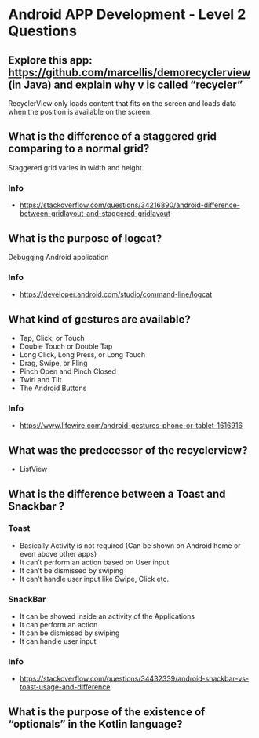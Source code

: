 # Android APP Development - Level 2 Questions

## Explore this app: https://github.com/marcellis/demorecyclerview (in Java) and explain why v is called “recycler”

RecyclerView only loads content that fits on the screen and loads data when the position is available on the screen.

## What is the difference of a staggered grid comparing to a normal grid?

Staggered grid varies in width and height.

### Info
- https://stackoverflow.com/questions/34216890/android-difference-between-gridlayout-and-staggered-gridlayout

## What is the purpose of logcat?  

Debugging Android application

### Info
- https://developer.android.com/studio/command-line/logcat

## What kind of gestures are available?

- Tap, Click, or Touch
- Double Touch or Double Tap
- Long Click, Long Press, or Long Touch
- Drag, Swipe, or Fling
- Pinch Open and Pinch Closed
- Twirl and Tilt
- The Android Buttons


### Info
- https://www.lifewire.com/android-gestures-phone-or-tablet-1616916


## What was the predecessor of the recyclerview?

- ListView

## What is the difference between a Toast and Snackbar ?

### Toast

- Basically Activity is not required (Can be shown on Android home or even above other apps)
- It can’t perform an action based on User input
- It can’t be dismissed by swiping
- It can’t handle user input like Swipe, Click etc.

### SnackBar

- It can be showed inside an activity of the Applications
- It can perform an action
- It can be dismissed by swiping
- It can handle user input

### Info
- https://stackoverflow.com/questions/34432339/android-snackbar-vs-toast-usage-and-difference

## What is the purpose of the existence of “optionals” in the Kotlin language?
